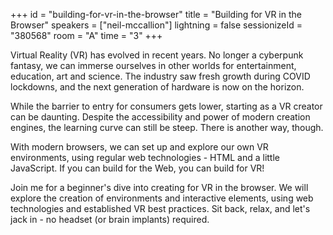 +++
id = "building-for-vr-in-the-browser"
title = "Building for VR in the Browser"
speakers = ["neil-mccallion"]
lightning = false
sessionizeId = "380568"
room = "A"
time = "3"
+++

Virtual Reality (VR) has evolved in recent years. No longer a cyberpunk fantasy, we can immerse ourselves in other worlds for entertainment, education, art and science. The industry saw fresh growth during COVID lockdowns, and the next generation of hardware is now on the horizon.

While the barrier to entry for consumers gets lower, starting as a VR creator can be daunting. Despite the accessibility and power of modern creation engines, the learning curve can still be steep. There is another way, though.

With modern browsers, we can set up and explore our own VR environments, using regular web technologies - HTML and a little JavaScript. If you can build for the Web, you can build for VR!

Join me for a beginner's dive into creating for VR in the browser. We will explore the creation of environments and interactive elements, using web technologies and established VR best practices. Sit back, relax, and let's jack in - no headset (or brain implants) required.